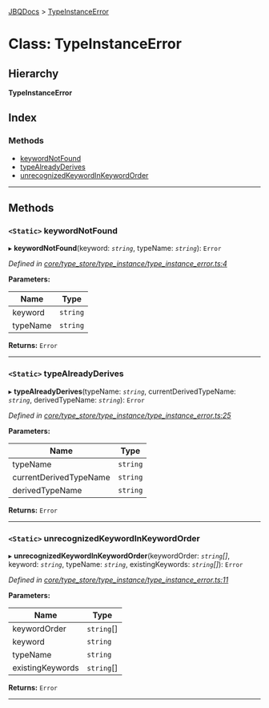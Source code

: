 [JBQDocs](../README.md) > [TypeInstanceError](../classes/typeinstanceerror.md)

# Class: TypeInstanceError

## Hierarchy

**TypeInstanceError**

## Index

### Methods

* [keywordNotFound](typeinstanceerror.md#keywordnotfound)
* [typeAlreadyDerives](typeinstanceerror.md#typealreadyderives)
* [unrecognizedKeywordInKeywordOrder](typeinstanceerror.md#unrecognizedkeywordinkeywordorder)

---

## Methods

<a id="keywordnotfound"></a>

### `<Static>` keywordNotFound

▸ **keywordNotFound**(keyword: *`string`*, typeName: *`string`*): `Error`

*Defined in [core/type_store/type_instance/type_instance_error.ts:4](https://github.com/krnik/vjs-validator/blob/0be452f/src/core/type_store/type_instance/type_instance_error.ts#L4)*

**Parameters:**

| Name | Type |
| ------ | ------ |
| keyword | `string` |
| typeName | `string` |

**Returns:** `Error`

___
<a id="typealreadyderives"></a>

### `<Static>` typeAlreadyDerives

▸ **typeAlreadyDerives**(typeName: *`string`*, currentDerivedTypeName: *`string`*, derivedTypeName: *`string`*): `Error`

*Defined in [core/type_store/type_instance/type_instance_error.ts:25](https://github.com/krnik/vjs-validator/blob/0be452f/src/core/type_store/type_instance/type_instance_error.ts#L25)*

**Parameters:**

| Name | Type |
| ------ | ------ |
| typeName | `string` |
| currentDerivedTypeName | `string` |
| derivedTypeName | `string` |

**Returns:** `Error`

___
<a id="unrecognizedkeywordinkeywordorder"></a>

### `<Static>` unrecognizedKeywordInKeywordOrder

▸ **unrecognizedKeywordInKeywordOrder**(keywordOrder: *`string`[]*, keyword: *`string`*, typeName: *`string`*, existingKeywords: *`string`[]*): `Error`

*Defined in [core/type_store/type_instance/type_instance_error.ts:11](https://github.com/krnik/vjs-validator/blob/0be452f/src/core/type_store/type_instance/type_instance_error.ts#L11)*

**Parameters:**

| Name | Type |
| ------ | ------ |
| keywordOrder | `string`[] |
| keyword | `string` |
| typeName | `string` |
| existingKeywords | `string`[] |

**Returns:** `Error`

___

